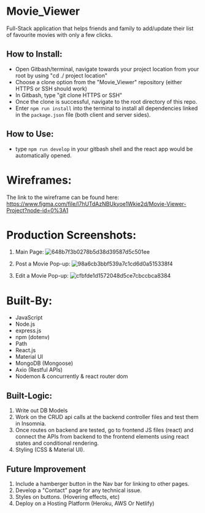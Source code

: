 # Movie_Viewer
Full-Stack application that helps friends and family to add/update their list of favourite movies with only a few clicks.

## How to Install:
* Open Gitbash/terminal, navigate towards your project location from your root by using "cd ./ project location"
* Choose a clone option from the "Movie_Viewer" repository (either HTTPS or SSH should work)
* In Gitbash, type "git clone HTTPS or SSH"
* Once the clone is successful, navigate to the root directory of this repo.
* Enter `npm run install` into the terminal to install all dependencies linked in the `package.json` file (both client and server sides).

## How to Use:
* type `npm run develop` in your gitbash shell and the react app would be automatically opened.
# Wireframes:
The link to the wireframe can be found here: 
https://www.figma.com/file/l7hUTdAzNBUkyoe1Wkie2d/Movie-Viewer-Project?node-id=0%3A1

# Production Screenshots:
1. Main Page:
![648b7f3b0278b5d38d39587d5c501ee](https://user-images.githubusercontent.com/95199209/191848760-2244aceb-2372-4c33-98e5-f86ce483ee0f.jpg)

2. Post a Movie Pop-up:
![98a6cb3bbf539a7c1cd6d0a515338f4](https://user-images.githubusercontent.com/95199209/191848805-922b66be-328c-4ab0-9ef6-8ec6d0a05ab6.jpg)

3. Edit a Movie Pop-up:
![cfbfde1d1572048d5ce7cbccbca8384](https://user-images.githubusercontent.com/95199209/191848880-77d92e82-f132-45e7-aa6d-e41546a785f4.jpg)

# Built-By:
* JavaScript
* Node.js
* express.js
* npm (dotenv)
* Path 
* React.js
* Material UI
* MongoDB (Mongoose)
* Axio (Restful APIs)
* Nodemon & concurrently & react router dom

## Built-Logic:
1. Write out DB Models
2. Work on the CRUD api calls at the backend controller files and test them in Insomnia.
3. Once routes on backend are tested, go to frontend JS files (react) and connect the APIs from backend to the frontend elements using react states and conditional rendering.
4. Styling (CSS & Material UI).

## Future Improvement
1. Include a hamberger button in the Nav bar for linking to other pages.
2. Develop a "Contact" page for any technical issue.
3. Styles on buttons. (Hovering effects, etc)
4. Deploy on a Hosting Platform (Heroku, AWS Or Netlify)

